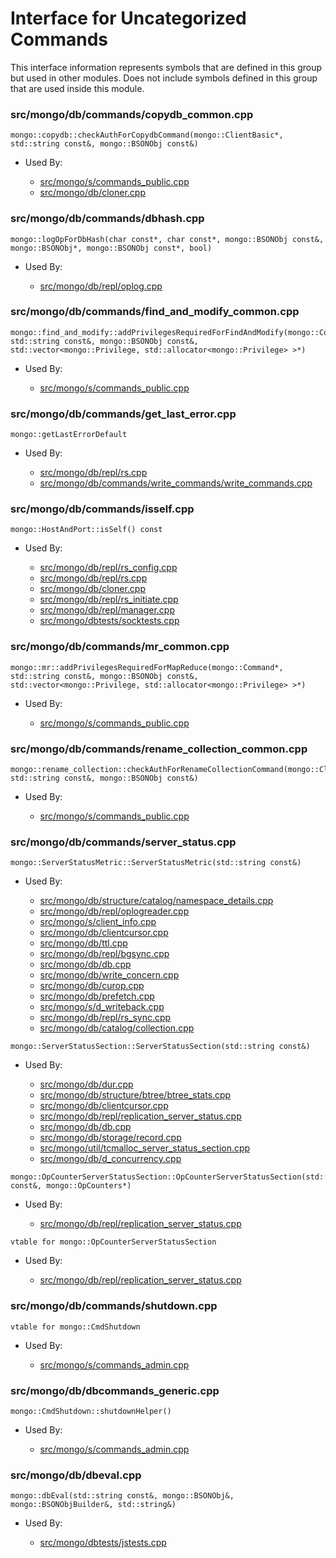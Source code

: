 
# Interface for Uncategorized Commands
This interface information represents symbols that are defined in this group but used in other modules.  Does not include symbols defined in this group that are used inside this module.

### src/mongo/db/commands/copydb\_common.cpp

<div></div>

    mongo::copydb::checkAuthForCopydbCommand(mongo::ClientBasic*, std::string const&, mongo::BSONObj const&)

- Used By:

    - [src/mongo/s/commands\_public.cpp](../../../../sharding/mongos\_commands)
    - [src/mongo/db/cloner.cpp](../../../../storage/storage\_layer\_structure)

### src/mongo/db/commands/dbhash.cpp

<div></div>

    mongo::logOpForDbHash(char const*, char const*, mongo::BSONObj const&, mongo::BSONObj*, mongo::BSONObj const*, bool)

- Used By:

    - [src/mongo/db/repl/oplog.cpp](../../../../replication/data\_sync)

### src/mongo/db/commands/find\_and\_modify\_common.cpp

<div></div>

    mongo::find_and_modify::addPrivilegesRequiredForFindAndModify(mongo::Command*, std::string const&, mongo::BSONObj const&, std::vector<mongo::Privilege, std::allocator<mongo::Privilege> >*)

- Used By:

    - [src/mongo/s/commands\_public.cpp](../../../../sharding/mongos\_commands)

### src/mongo/db/commands/get\_last\_error.cpp

<div></div>

    mongo::getLastErrorDefault

- Used By:

    - [src/mongo/db/repl/rs.cpp](../../../../replication/replica\_set\_state)
    - [src/mongo/db/commands/write\_commands/write\_commands.cpp](../../../../network/write\_commands)

### src/mongo/db/commands/isself.cpp

<div></div>

    mongo::HostAndPort::isSelf() const

- Used By:

    - [src/mongo/db/repl/rs\_config.cpp](../../../../replication/replica\_set\_configuration)
    - [src/mongo/db/repl/rs.cpp](../../../../replication/replica\_set\_state)
    - [src/mongo/db/cloner.cpp](../../../../storage/storage\_layer\_structure)
    - [src/mongo/db/repl/rs\_initiate.cpp](../../../../replication/replica\_set\_configuration)
    - [src/mongo/db/repl/manager.cpp](../../../../replication/replica\_set\_state)
    - [src/mongo/dbtests/socktests.cpp](../../../../tests/unit\_tests)

### src/mongo/db/commands/mr\_common.cpp

<div></div>

    mongo::mr::addPrivilegesRequiredForMapReduce(mongo::Command*, std::string const&, mongo::BSONObj const&, std::vector<mongo::Privilege, std::allocator<mongo::Privilege> >*)

- Used By:

    - [src/mongo/s/commands\_public.cpp](../../../../sharding/mongos\_commands)

### src/mongo/db/commands/rename\_collection\_common.cpp

<div></div>

    mongo::rename_collection::checkAuthForRenameCollectionCommand(mongo::ClientBasic*, std::string const&, mongo::BSONObj const&)

- Used By:

    - [src/mongo/s/commands\_public.cpp](../../../../sharding/mongos\_commands)

### src/mongo/db/commands/server\_status.cpp

<div></div>

    mongo::ServerStatusMetric::ServerStatusMetric(std::string const&)

- Used By:

    - [src/mongo/db/structure/catalog/namespace\_details.cpp](../../../../storage/storage\_layer\_structure)
    - [src/mongo/db/repl/oplogreader.cpp](../../../../replication/data\_sync)
    - [src/mongo/s/client\_info.cpp](../../../../query\_and\_operation\_handling/client\_and\_operation\_tracking)
    - [src/mongo/db/clientcursor.cpp](../../../../query\_and\_operation\_handling/client\_and\_operation\_tracking)
    - [src/mongo/db/ttl.cpp](../../../../query\_and\_operation\_handling/indexing)
    - [src/mongo/db/repl/bgsync.cpp](../../../../replication/data\_sync)
    - [src/mongo/db/db.cpp](../../../../process\_management/mongos\_and\_mongod\_mains)
    - [src/mongo/db/write\_concern.cpp](../../../../replication/write\_concern)
    - [src/mongo/db/curop.cpp](../../../../query\_and\_operation\_handling/client\_and\_operation\_tracking)
    - [src/mongo/db/prefetch.cpp](../../../../storage/page\_fault\_utilities)
    - [src/mongo/s/d\_writeback.cpp](../../../../sharding/writeback\_listener)
    - [src/mongo/db/repl/rs\_sync.cpp](../../../../replication/data\_sync)
    - [src/mongo/db/catalog/collection.cpp](../../../../storage/storage\_layer\_structure)

<div></div>

    mongo::ServerStatusSection::ServerStatusSection(std::string const&)

- Used By:

    - [src/mongo/db/dur.cpp](../../../../storage/journaling)
    - [src/mongo/db/structure/btree/btree\_stats.cpp](../../../../query\_and\_operation\_handling/indexing)
    - [src/mongo/db/clientcursor.cpp](../../../../query\_and\_operation\_handling/client\_and\_operation\_tracking)
    - [src/mongo/db/repl/replication\_server\_status.cpp](../../../../replication/replica\_set\_state)
    - [src/mongo/db/db.cpp](../../../../process\_management/mongos\_and\_mongod\_mains)
    - [src/mongo/db/storage/record.cpp](../../../../storage/storage\_layer\_structure)
    - [src/mongo/util/tcmalloc\_server\_status\_section.cpp](../../../../utilities/utilities)
    - [src/mongo/db/d\_concurrency.cpp](../../../../query\_and\_operation\_handling/concurrency)

<div></div>

    mongo::OpCounterServerStatusSection::OpCounterServerStatusSection(std::string const&, mongo::OpCounters*)

- Used By:

    - [src/mongo/db/repl/replication\_server\_status.cpp](../../../../replication/replica\_set\_state)

<div></div>

    vtable for mongo::OpCounterServerStatusSection

- Used By:

    - [src/mongo/db/repl/replication\_server\_status.cpp](../../../../replication/replica\_set\_state)

### src/mongo/db/commands/shutdown.cpp

<div></div>

    vtable for mongo::CmdShutdown

- Used By:

    - [src/mongo/s/commands\_admin.cpp](../../../../sharding/mongos\_commands)

### src/mongo/db/dbcommands\_generic.cpp

<div></div>

    mongo::CmdShutdown::shutdownHelper()

- Used By:

    - [src/mongo/s/commands\_admin.cpp](../../../../sharding/mongos\_commands)

### src/mongo/db/dbeval.cpp

<div></div>

    mongo::dbEval(std::string const&, mongo::BSONObj&, mongo::BSONObjBuilder&, std::string&)

- Used By:

    - [src/mongo/dbtests/jstests.cpp](../../../../tests/unit\_tests)

